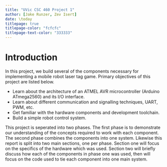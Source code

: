 ```yaml
---
title: "UVic CSC 460 Project 1"
author: [Jake Runzer, Zev Isert]
date: \today
titlepage: true
titlepage-color: "fcfcfc"
titlepage-text-color: "333333"
---
```


# Introduction

In this project, we build several of the components necessary for implementing a mobile robot laser tag game. Primary objectives of this project are listed below.

* Learn about the architecture of an ATMEL AVR microcontroller (Arduino ATmega2560) and its I/O interface.
* Learn about different communication and signalling techniques, UART, PWM, etc.
* Get familiar with the hardware components and development toolchain.
* Build a simple robot control system.

This project is seperated into two phases. The first phase is to demonstrate our understanding of the concepts required to work with each component. The second phase combines the components into one system. Likewise this report is split into two main sections, one per phase. Section one will focus on the specifics of the hardware which was used. Section two will briefly discuss how each of the components in phase one was used, then will focus on the code used to tie each component into one main system.
